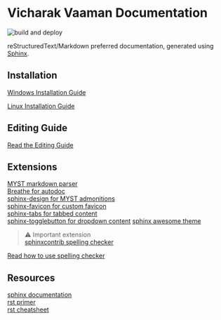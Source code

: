 # Vicharak Vaaman Documentation

![build and deploy](https://github.com/vicharak-in/vaaman-doc/actions/workflows/build_and_deploy.yml/badge.svg)

reStructuredText/Markdown preferred documentation, generated using [Sphinx](https://www.sphinx-doc.org/en/master/usage/quickstart.html).

## Installation

[Windows Installation Guide](./INSTALLATION-windows.md)

[Linux Installation Guide](./INSTALLATION-linux.md)


## Editing Guide

[Read the Editing Guide](./EDITING.md)

## Extensions 

[MYST markdown parser](https://myst-parser.readthedocs.io/en/latest/intro.html)\
[Breathe for autodoc](https://breathe.readthedocs.io/en/latest/)\
[sphinx-design for MYST admonitions](https://sphinx-design.readthedocs.io/en/latest/index.html)\
[sphinx-favicon for custom favicon](https://sphinx-favicon.readthedocs.io/en/latest/)\
[sphinx-tabs for tabbed content](https://sphinx-tabs.readthedocs.io/en/latest/)\
[sphinx-togglebutton for dropdown content](https://sphinx-togglebutton.readthedocs.io/en/latest/use.html)
[sphinx awesome theme](https://sphinxawesome.xyz/)

> :warning: Important extension\
[sphinxcontrib spelling checker](https://sphinxcontrib-spelling.readthedocs.io/en/latest/)

[Read how to use spelling checker](./SPELLING.md)



## Resources

[sphinx documentation](https://www.sphinx-doc.org/en/master/index.html)\
[rst primer](https://www.sphinx-doc.org/en/master/usage/restructuredtext/basics.html#restructuredtext-primer)\
[rst cheatsheet](https://bashtage.github.io/sphinx-material/rst-cheatsheet/rst-cheatsheet.html)